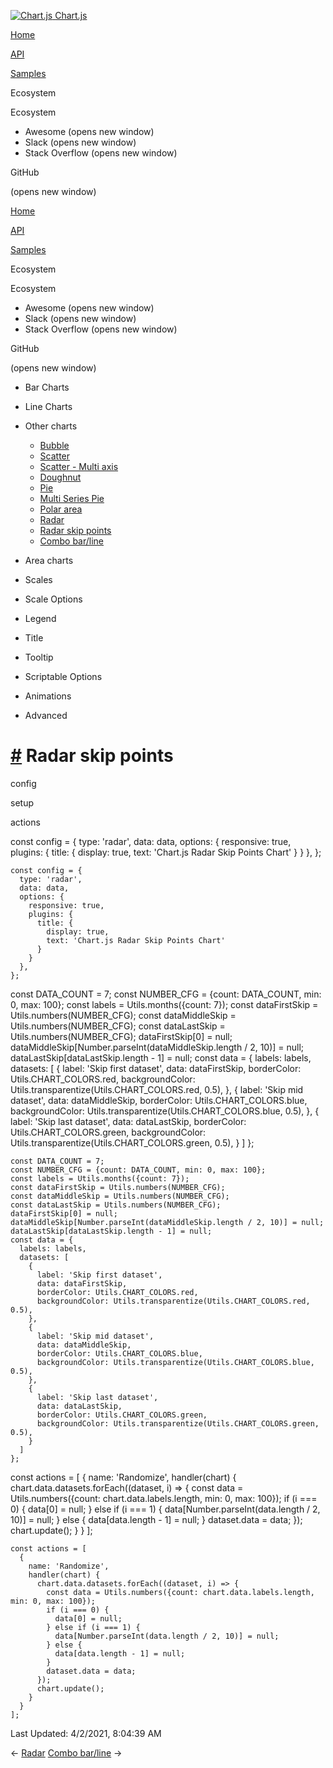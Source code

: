 <a href="/docs/3.0.0/" class="home-link router-link-active"><img src="/docs/3.0.0/favicon.ico" alt="Chart.js" class="logo" /> <span class="site-name can-hide">Chart.js</span></a>

<a href="/docs/3.0.0/" class="nav-link">Home</a>

<a href="/docs/3.0.0/api/" class="nav-link">API</a>

<a href="/docs/3.0.0/samples/" class="nav-link router-link-active">Samples</a>

<span class="title">Ecosystem</span> <span class="arrow down"></span>

<span class="title">Ecosystem</span> <span class="arrow right"></span>

-   Awesome
    <span class="sr-only">(opens new window)</span>
-   Slack
    <span class="sr-only">(opens new window)</span>
-   Stack Overflow
    <span class="sr-only">(opens new window)</span>

GitHub

<span class="sr-only">(opens new window)</span>

<a href="/docs/3.0.0/" class="nav-link">Home</a>

<a href="/docs/3.0.0/api/" class="nav-link">API</a>

<a href="/docs/3.0.0/samples/" class="nav-link router-link-active">Samples</a>

<span class="title">Ecosystem</span> <span class="arrow down"></span>

<span class="title">Ecosystem</span> <span class="arrow right"></span>

-   Awesome
    <span class="sr-only">(opens new window)</span>
-   Slack
    <span class="sr-only">(opens new window)</span>
-   Stack Overflow
    <span class="sr-only">(opens new window)</span>

GitHub

<span class="sr-only">(opens new window)</span>

-   Bar Charts <span class="arrow right"></span>

-   Line Charts <span class="arrow right"></span>

-   Other charts <span class="arrow down"></span>

    -   <a href="/docs/3.0.0/samples/other-charts/bubble.html" class="sidebar-link">Bubble</a>
    -   <a href="/docs/3.0.0/samples/other-charts/scatter.html" class="sidebar-link">Scatter</a>
    -   <a href="/docs/3.0.0/samples/other-charts/scatter-multi-axis.html" class="sidebar-link">Scatter - Multi axis</a>
    -   <a href="/docs/3.0.0/samples/other-charts/doughnut.html" class="sidebar-link">Doughnut</a>
    -   <a href="/docs/3.0.0/samples/other-charts/pie.html" class="sidebar-link">Pie</a>
    -   <a href="/docs/3.0.0/samples/other-charts/multi-series-pie.html" class="sidebar-link">Multi Series Pie</a>
    -   <a href="/docs/3.0.0/samples/other-charts/polar-area.html" class="sidebar-link">Polar area</a>
    -   <a href="/docs/3.0.0/samples/other-charts/radar.html" class="sidebar-link">Radar</a>
    -   <a href="/docs/3.0.0/samples/other-charts/radar-skip-points.html" class="active sidebar-link">Radar skip points</a>
    -   <a href="/docs/3.0.0/samples/other-charts/combo-bar-line.html" class="sidebar-link">Combo bar/line</a>

-   Area charts <span class="arrow right"></span>

-   Scales <span class="arrow right"></span>

-   Scale Options <span class="arrow right"></span>

-   Legend <span class="arrow right"></span>

-   Title <span class="arrow right"></span>

-   Tooltip <span class="arrow right"></span>

-   Scriptable Options <span class="arrow right"></span>

-   Animations <span class="arrow right"></span>

-   Advanced <span class="arrow right"></span>

<a href="#radar-skip-points" class="header-anchor">#</a> Radar skip points
==========================================================================

config

setup

actions

<a href="https://github.com/chartjs/Chart.js/blob/master/docs/samples/other-charts/radar-skip-points.md" class="code-editor-tool fab fa-github fa-lg" title="View on GitHub"></a>

const config = { type: 'radar', data: data, options: { responsive: true, plugins: { title: { display: true, text: 'Chart.js Radar Skip Points Chart' } } }, };

    const config = {
      type: 'radar',
      data: data,
      options: {
        responsive: true,
        plugins: {
          title: {
            display: true,
            text: 'Chart.js Radar Skip Points Chart'
          }
        }
      },
    };

const DATA\_COUNT = 7; const NUMBER\_CFG = {count: DATA\_COUNT, min: 0, max: 100}; const labels = Utils.months({count: 7}); const dataFirstSkip = Utils.numbers(NUMBER\_CFG); const dataMiddleSkip = Utils.numbers(NUMBER\_CFG); const dataLastSkip = Utils.numbers(NUMBER\_CFG); dataFirstSkip\[0\] = null; dataMiddleSkip\[Number.parseInt(dataMiddleSkip.length / 2, 10)\] = null; dataLastSkip\[dataLastSkip.length - 1\] = null; const data = { labels: labels, datasets: \[ { label: 'Skip first dataset', data: dataFirstSkip, borderColor: Utils.CHART\_COLORS.red, backgroundColor: Utils.transparentize(Utils.CHART\_COLORS.red, 0.5), }, { label: 'Skip mid dataset', data: dataMiddleSkip, borderColor: Utils.CHART\_COLORS.blue, backgroundColor: Utils.transparentize(Utils.CHART\_COLORS.blue, 0.5), }, { label: 'Skip last dataset', data: dataLastSkip, borderColor: Utils.CHART\_COLORS.green, backgroundColor: Utils.transparentize(Utils.CHART\_COLORS.green, 0.5), } \] };

    const DATA_COUNT = 7;
    const NUMBER_CFG = {count: DATA_COUNT, min: 0, max: 100};
    const labels = Utils.months({count: 7});
    const dataFirstSkip = Utils.numbers(NUMBER_CFG);
    const dataMiddleSkip = Utils.numbers(NUMBER_CFG);
    const dataLastSkip = Utils.numbers(NUMBER_CFG);
    dataFirstSkip[0] = null;
    dataMiddleSkip[Number.parseInt(dataMiddleSkip.length / 2, 10)] = null;
    dataLastSkip[dataLastSkip.length - 1] = null;
    const data = {
      labels: labels,
      datasets: [
        {
          label: 'Skip first dataset',
          data: dataFirstSkip,
          borderColor: Utils.CHART_COLORS.red,
          backgroundColor: Utils.transparentize(Utils.CHART_COLORS.red, 0.5),
        },
        {
          label: 'Skip mid dataset',
          data: dataMiddleSkip,
          borderColor: Utils.CHART_COLORS.blue,
          backgroundColor: Utils.transparentize(Utils.CHART_COLORS.blue, 0.5),
        },
        {
          label: 'Skip last dataset',
          data: dataLastSkip,
          borderColor: Utils.CHART_COLORS.green,
          backgroundColor: Utils.transparentize(Utils.CHART_COLORS.green, 0.5),
        }
      ]
    };

const actions = \[ { name: 'Randomize', handler(chart) { chart.data.datasets.forEach((dataset, i) =&gt; { const data = Utils.numbers({count: chart.data.labels.length, min: 0, max: 100}); if (i === 0) { data\[0\] = null; } else if (i === 1) { data\[Number.parseInt(data.length / 2, 10)\] = null; } else { data\[data.length - 1\] = null; } dataset.data = data; }); chart.update(); } } \];

    const actions = [
      {
        name: 'Randomize',
        handler(chart) {
          chart.data.datasets.forEach((dataset, i) => {
            const data = Utils.numbers({count: chart.data.labels.length, min: 0, max: 100});
            if (i === 0) {
              data[0] = null;
            } else if (i === 1) {
              data[Number.parseInt(data.length / 2, 10)] = null;
            } else {
              data[data.length - 1] = null;
            }
            dataset.data = data;
          });
          chart.update();
        }
      }
    ];

<span class="prefix">Last Updated:</span> <span class="time">4/2/2021, 8:04:39 AM</span>

<span class="prev"> ← <a href="/docs/3.0.0/samples/other-charts/radar.html" class="prev">Radar</a> </span> <span class="next"> [Combo bar/line](/docs/3.0.0/samples/other-charts/combo-bar-line.html) → </span>
